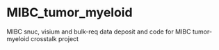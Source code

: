 # MIBC_tumor_myeloid
MIBC snuc, visium and bulk-req data deposit and code for MIBC tumor-myeloid crosstalk project
